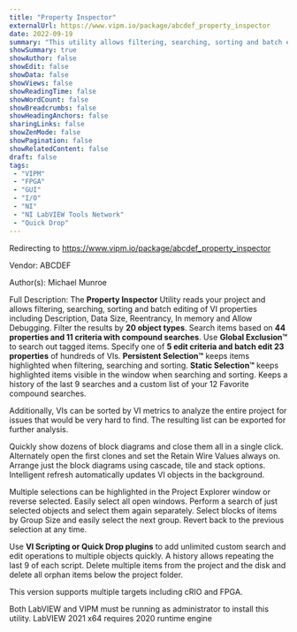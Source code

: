 ```yaml
---
title: "Property Inspector"
externalUrl: https://www.vipm.io/package/abcdef_property_inspector
date: 2022-09-19
summary: "This utility allows filtering, searching, sorting and batch editing of 44 VI properites and metrics"
showSummary: true
showAuthor: false
showEdit: false
showData: false
showViews: false
showReadingTime: false
showWordCount: false
showBreadcrumbs: false
showHeadingAnchors: false
sharingLinks: false
showZenMode: false
showPagination: false
showRelatedContent: false
draft: false
tags:
 - "VIPM"
 - "FPGA"
 - "GUI"
 - "I/O"
 - "NI"
 - "NI LabVIEW Tools Network"
 - "Quick Drop"
---
```


Redirecting to https://www.vipm.io/package/abcdef_property_inspector

Vendor: ABCDEF

Author(s): Michael Munroe
 
Full Description:
The **Property Inspector** Utility reads your project and allows filtering, searching, sorting and batch editing of VI properties including Description, Data Size, Reentrancy, In memory and Allow Debugging.  Filter the results by **20 object types**. Search items based on **44 properties and 11 criteria with compound searches**. Use **Global Exclusion™** to search out tagged items.  Specify one of **5 edit criteria and batch edit 23 properties** of hundreds of VIs.  **Persistent Selection™** keeps items highlighted when filtering, searching and sorting.  **Static Selection™** keeps highlighted items visible in the window when searching and sorting.  Keeps a history of the last 9 searches and a custom list of your 12 Favorite compound searches.

Additionally, VIs can be sorted by VI metrics to analyze the entire project for issues that would be very hard to find.  The resulting list can be exported for further analysis.  

Quickly show dozens of block diagrams and close them all in a single click.  Alternately open the first clones and set the Retain Wire Values always on.  Arrange just the block diagrams using cascade, tile and stack options.  Intelligent refresh  automatically updates VI objects in the background.

Multiple selections can be highlighted in the Project Explorer window or reverse selected.  Easily select all open windows.  Perform a search of just selected objects and select them again separately.  Select blocks of items by Group Size and easily select the next group.  Revert back to the previous selection at any time.

Use **VI Scripting or Quick Drop plugins** to add unlimited custom search and edit operations to multiple objects quickly.  A history allows repeating the last 9 of each script.  Delete multiple items from the project and the disk and delete all orphan items below the project folder.

This version supports multiple targets including cRIO and FPGA.

Both LabVIEW and VIPM must be running as administrator to install this utility.
LabVIEW 2021 x64 requires 2020 runtime engine
